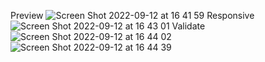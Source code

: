 Preview 
![Screen Shot 2022-09-12 at 16 41 59](https://user-images.githubusercontent.com/83877114/189622930-a5aa5ff9-b9c3-446f-bf50-521539334279.png)
Responsive
![Screen Shot 2022-09-12 at 16 43 01](https://user-images.githubusercontent.com/83877114/189623036-aec5f57e-40ab-4d55-9c97-c8f44c462399.png)
Validate
![Screen Shot 2022-09-12 at 16 44 02](https://user-images.githubusercontent.com/83877114/189623238-af8864aa-1238-4986-8f9e-54149219f627.png)
![Screen Shot 2022-09-12 at 16 44 39](https://user-images.githubusercontent.com/83877114/189623348-7ce8e8a6-4c37-455c-a08d-787032b2ff00.png)
